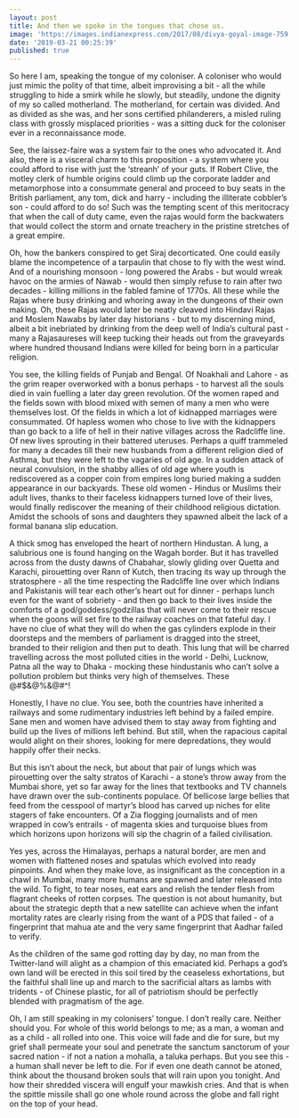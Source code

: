 ```yaml
---
layout: post
title: And then we spoke in the tongues that chose us.
image: 'https://images.indianexpress.com/2017/08/divya-goyal-image-759.jpg'
date: '2019-03-21 00:25:39'
published: true
---
```

So here I am, speaking the tongue of my coloniser. A coloniser who would just mimic the polity of that time, albeit improvising a bit - all the while struggling to hide a smirk while he slowly, but steadily, undone the dignity of my so called motherland. The motherland, for certain was divided. And as divided as she was, and her sons certified philanderers, a misled ruling class with grossly misplaced priorities - was a sitting duck for the coloniser ever in a reconnaissance mode.

See, the laissez-faire was a system fair to the ones who advocated it. And also, there is a visceral charm to this proposition - a system where you could afford to rise with just the ‘streanh’ of your guts. If Robert Clive, the motley clerk of humble origins could climb up the corporate ladder and metamorphose into a consummate general and proceed to buy seats in the British parliament, any tom, dick and harry - including the illiterate cobbler’s son - could afford to do so! Such was the tempting scent of this meritocracy that when the call of duty came, even the rajas would form the backwaters that would collect the storm and ornate treachery in the pristine stretches of a great empire.

Oh, how the bankers conspired to get Siraj decorticated. One could easily blame the incompetence of a tarpaulin that chose to fly with the west wind. And of a nourishing monsoon - long powered the Arabs - but would wreak havoc on the armies of Nawab - would then simply refuse to rain after two decades - killing millions in the fabled famine of 1770s. All these while the Rajas where busy drinking and whoring away in the dungeons of their own making. Oh, these Rajas would later be neatly cleaved into Hindavi Rajas and Moslem Nawabs by later day historians - but to my discerning mind, albeit a bit inebriated by drinking from the deep well of India’s cultural past - many a Rajasaureses will keep tucking their heads out from the graveyards where hundred thousand Indians were killed for being born in a particular religion.

You see, the killing fields of Punjab and Bengal. Of Noakhali and Lahore - as the grim reaper overworked with a bonus perhaps - to harvest all the souls died in vain fuelling a later day green revolution. Of the women raped and the fields sown with blood mixed with semen of many a men who were themselves lost. Of the fields in which a lot of kidnapped marriages were consummated. Of hapless women who chose to live with the kidnappers than go back to a life of hell in their native villages across the Radcliffe line. Of new lives sprouting in their battered uteruses. Perhaps a quiff trammeled for many a decades till their new husbands from a different religion died of Asthma, but they were left to the vagaries of old age. In a sudden attack of neural convulsion, in the shabby allies of old age where youth is rediscovered as a copper coin from empires long buried making a sudden appearance in our backyards. These old women - Hindus or Muslims their adult lives, thanks to their faceless kidnappers turned love of their lives, would finally rediscover the meaning of their childhood religious dictation. Amidst the schools of sons and daughters they spawned albeit the lack of a formal banana slip education.

A thick smog has enveloped the heart of northern Hindustan. A lung, a salubrious one is found hanging on the Wagah border. But it has travelled across from the dusty dawns of Chabahar, slowly gliding over Quetta and Karachi, pirouetting over Rann of Kutch, then tracing its way up through the stratosphere - all the time respecting the Radcliffe line over which Indians and Pakistanis will tear each other’s heart out for dinner - perhaps lunch even for the want of sobriety - and then go back to their lives inside the comforts of a god/goddess/godzillas that will never come to their rescue when the goons will set fire to the railway coaches on that fateful day. I have no clue of what they will do when the gas cylinders explode in their doorsteps and the members of parliament is dragged into the street, branded to their religion and then put to death. This lung that will be charred travelling across the most polluted cities in the world - Delhi, Lucknow, Patna all the way to Dhaka - mocking these hindustanis who can’t solve a pollution problem but thinks very high of themselves. These @#$&@%&@#^!

Honestly, I have no clue. You see, both the countries have inherited a railways and some rudimentary industries left behind by a failed empire. Sane men and women have advised them to stay away from fighting and build up the lives of millions left behind. But still, when the rapacious capital would alight on their shores, looking for mere depredations, they would happily offer their necks.

But this isn’t about the neck, but about that pair of lungs which was pirouetting over the salty stratos of Karachi - a stone’s throw away from the Mumbai shore, yet so far away for the lines that textbooks and TV channels have drawn over the sub-continents populace. Of bellicose large bellies that feed from the cesspool of martyr’s blood has carved up niches for elite stagers of fake encounters. Of a Zia flogging journalists and of men wrapped in cow’s entrails - of magenta skies and turquoise blues from which horizons upon horizons will sip the chagrin of a failed civilisation. 

Yes yes, across the Himalayas, perhaps a natural border, are men and women with flattened noses and spatulas which evolved into ready pinpoints. And when they make love, as insignificant as the conception in a chawl in Mumbai, many more humans are spawned and later released into the wild. To fight, to tear noses, eat ears and relish the tender flesh from flagrant cheeks of rotten corpses. The question is not about humanity, but about the strategic depth that a new satellite can achieve when the infant mortality rates are clearly rising from the want of a PDS that failed - of a fingerprint that mahua ate and the very same fingerprint that Aadhar failed to verify.

As the children of the same god rotting day by day, no man from the Twitter-land will alight as a champion of this emaciated kid. Perhaps a god’s own land will be erected in this soil tired by the ceaseless exhortations, but the faithful shall line up and march to the sacrificial altars as lambs with tridents - of Chinese plastic, for all of patriotism should be perfectly blended with pragmatism of the age.

Oh, I am still speaking in my colonisers’ tongue. I don’t really care. Neither should you. For whole of this world belongs to me; as a man, a woman and as a child - all rolled into one. This voice will fade and die for sure, but my grief shall permeate your soul and penetrate the sanctum sanctorum of your sacred nation - if not a nation a mohalla, a taluka perhaps. But you see this - a human shall never be left to die. For if even one death cannot be atoned, think about the thousand broken souls that will rain upon you tonight. And how their shredded viscera will engulf your mawkish cries. And that is when the spittle missile shall go one whole round across the globe and fall right on the top of your head.
